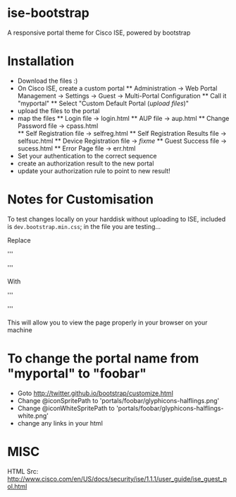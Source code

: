 ise-bootstrap
=============

A responsive portal theme for Cisco ISE, powered by bootstrap

# Installation

* Download the files :)
* On Cisco ISE, create a custom portal
** Administration -> Web Portal Management -> Settings -> Guest -> Multi-Portal Configuration
** Call it "myportal"
** Select "Custom Default Portal (_upload files_)"
* upload the files to the portal
* map the files
** Login file -> login.html
** AUP file -> aup.html
** Change Password file -> cpass.html	 
** Self Registration file -> selfreg.html
** Self Registration Results file -> selfsuc.html
** Device Registration file -> _fixme_
** Guest Success file -> sucess.html
** Error Page file 	-> err.html
* Set your authentication to the correct sequence
* create an authorization result to the new portal
* update your authorization rule to point to new result!

# Notes for Customisation

To test changes locally on your harddisk without uploading to ISE, included is `dev.bootstrap.min.css`; in the file you are testing...

Replace

'''
<link href="portals/myportal/bootstrap.min.css" rel="stylesheet" type="text/css" />
<!--  <link href="dev.bootstrap.min.css" rel="stylesheet" type="text/css" /> -->
'''

With

'''
<!-- <link href="portals/myportal/bootstrap.min.css" rel="stylesheet" type="text/css" /> -->
<link href="dev.bootstrap.min.css" rel="stylesheet" type="text/css" />
'''

This will allow you to view the page properly in your browser on your machine

# To change the portal name from "myportal" to "foobar"

* Goto http://twitter.github.io/bootstrap/customize.html
* Change @iconSpritePath to 'portals/foobar/glyphicons-halflings.png'
* Change @iconWhiteSpritePath to 'portals/foobar/glyphicons-halflings-white.png'
* change any links in your html

# MISC

HTML Src: http://www.cisco.com/en/US/docs/security/ise/1.1.1/user_guide/ise_guest_pol.html
